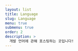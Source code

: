 ```yaml
---
layout: list
title: Language
slug: Language
menu: true
submenu: true
order: 2
description: >
  개발 언어에 관해 포스팅하는 곳입니다!
---
```

